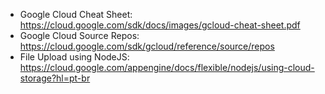 - Google Cloud Cheat Sheet: https://cloud.google.com/sdk/docs/images/gcloud-cheat-sheet.pdf
- Google Cloud Source Repos: https://cloud.google.com/sdk/gcloud/reference/source/repos
- File Upload using NodeJS: https://cloud.google.com/appengine/docs/flexible/nodejs/using-cloud-storage?hl=pt-br
